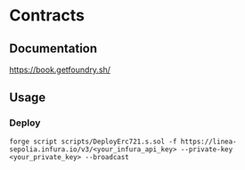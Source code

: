 # Contracts

## Documentation

<https://book.getfoundry.sh/>

## Usage

### Deploy

```shell
forge script scripts/DeployErc721.s.sol -f https://linea-sepolia.infura.io/v3/<your_infura_api_key> --private-key <your_private_key> --broadcast
```

